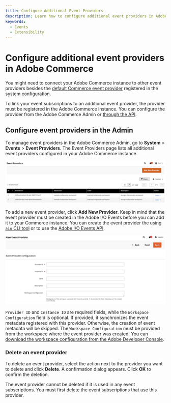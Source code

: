 ```yaml
---
title: Configure Additional Event Providers
description: Learn how to configure additional event providers in Adobe Commerce.
keywords:
  - Events
  - Extensibility
---
```


# Configure additional event providers in Adobe Commerce

You might need to connect your Adobe Commerce instance to other event providers besides the [default Commerce event provider](configure-commerce.md#create-an-event-provider) registered in the system configuration.

To link your event subscriptions to an additional event provider, the provider must be registered in the Adobe Commerce instance. You can configure the provider from the Adobe Commerce Admin or [through the API](api.md#event-provider-management).

## Configure event providers in the Admin

To manage event providers in the Adobe Commerce Admin, go to **System** > **Events** > **Event Providers**. The Event Providers page lists all additional event providers configured in your Adobe Commerce instance.

![Event Providers](../_images/events/multiprovider-grid.png)

To add a new event provider, click **Add New Provider**. Keep in mind that the event provider must be created in the Adobe I/O Events before you can add it to your Commerce instance. You can create the event provider the using [`aio` CLI tool](https://developer.adobe.com/events/docs/guides/cli/#provider-commands) or to use the [Adobe I/O Events API](https://developer.adobe.com/events/docs/api/#tag/Providers/operation/createProvider).

![Add New Provider](../_images/events/multiprovider-create.png)

`Provider ID` and `Instance ID` are required fields, while the `Workspace Configuration` field is optional. If provided, it synchronizes the event metadata registered with this provider. Otherwise, the creation of event metadata will be skipped. The `Workspace Configuration` must be provided from the workspace where the event provider was created. You can [download the workspace configuration from the Adobe Developer Console](./project-setup.md#download-the-workspace-configuration-file).

### Delete an event provider

To delete an event provider, select the action next to the provider you want to delete and click **Delete**. A confirmation dialog appears. Click **OK** to confirm the deletion.

<InlineAlert variant="info" slots="text1" />

The event provider cannot be deleted if it is used in any event subscriptions. You must first delete the event subscriptions that use this provider.
